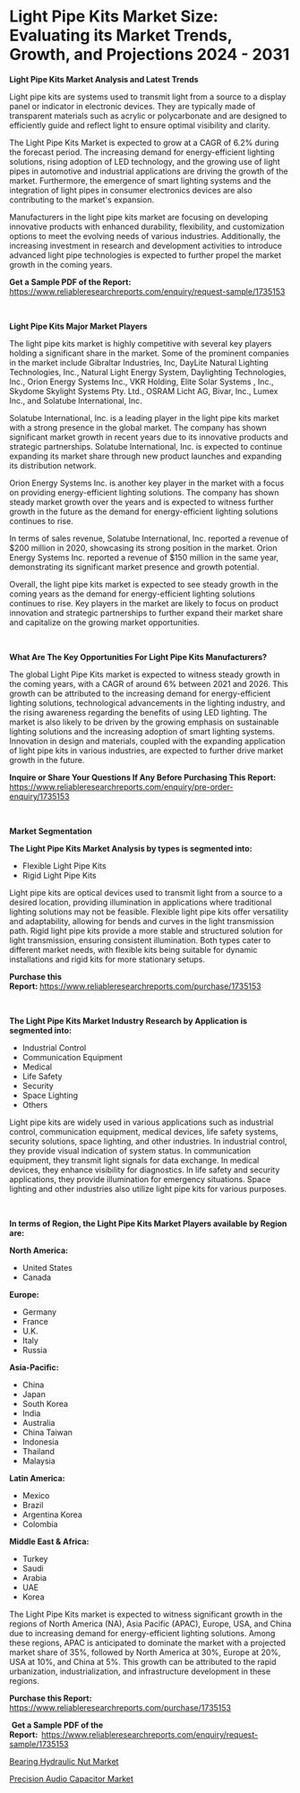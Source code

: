 <p><h1>Light Pipe Kits Market Size: Evaluating its Market Trends, Growth, and Projections 2024 - 2031</h1></p><p><strong>Light Pipe Kits Market Analysis and Latest Trends</strong></p>
<p><p>Light pipe kits are systems used to transmit light from a source to a display panel or indicator in electronic devices. They are typically made of transparent materials such as acrylic or polycarbonate and are designed to efficiently guide and reflect light to ensure optimal visibility and clarity.</p><p>The Light Pipe Kits Market is expected to grow at a CAGR of 6.2% during the forecast period. The increasing demand for energy-efficient lighting solutions, rising adoption of LED technology, and the growing use of light pipes in automotive and industrial applications are driving the growth of the market. Furthermore, the emergence of smart lighting systems and the integration of light pipes in consumer electronics devices are also contributing to the market's expansion.</p><p>Manufacturers in the light pipe kits market are focusing on developing innovative products with enhanced durability, flexibility, and customization options to meet the evolving needs of various industries. Additionally, the increasing investment in research and development activities to introduce advanced light pipe technologies is expected to further propel the market growth in the coming years.</p></p>
<p><strong>Get a Sample PDF of the Report:&nbsp;</strong> <a href="https://www.reliableresearchreports.com/enquiry/request-sample/1735153">https://www.reliableresearchreports.com/enquiry/request-sample/1735153</a></p>
<p>&nbsp;</p>
<p><strong>Light Pipe Kits Major Market Players</strong></p>
<p><p>The light pipe kits market is highly competitive with several key players holding a significant share in the market. Some of the prominent companies in the market include Gibraltar Industries, Inc, DayLite Natural Lighting Technologies, Inc., Natural Light Energy System, Daylighting Technologies, Inc., Orion Energy Systems Inc., VKR Holding, Elite Solar Systems , Inc., Skydome Skylight Systems Pty. Ltd., OSRAM Licht AG, Bivar, Inc., Lumex Inc., and Solatube International, Inc.</p><p>Solatube International, Inc. is a leading player in the light pipe kits market with a strong presence in the global market. The company has shown significant market growth in recent years due to its innovative products and strategic partnerships. Solatube International, Inc. is expected to continue expanding its market share through new product launches and expanding its distribution network.</p><p>Orion Energy Systems Inc. is another key player in the market with a focus on providing energy-efficient lighting solutions. The company has shown steady market growth over the years and is expected to witness further growth in the future as the demand for energy-efficient lighting solutions continues to rise.</p><p>In terms of sales revenue, Solatube International, Inc. reported a revenue of $200 million in 2020, showcasing its strong position in the market. Orion Energy Systems Inc. reported a revenue of $150 million in the same year, demonstrating its significant market presence and growth potential.</p><p>Overall, the light pipe kits market is expected to see steady growth in the coming years as the demand for energy-efficient lighting solutions continues to rise. Key players in the market are likely to focus on product innovation and strategic partnerships to further expand their market share and capitalize on the growing market opportunities.</p></p>
<p>&nbsp;</p>
<p><strong>What Are The Key Opportunities For Light Pipe Kits Manufacturers?</strong></p>
<p><p>The global Light Pipe Kits market is expected to witness steady growth in the coming years, with a CAGR of around 6% between 2021 and 2026. This growth can be attributed to the increasing demand for energy-efficient lighting solutions, technological advancements in the lighting industry, and the rising awareness regarding the benefits of using LED lighting. The market is also likely to be driven by the growing emphasis on sustainable lighting solutions and the increasing adoption of smart lighting systems. Innovation in design and materials, coupled with the expanding application of light pipe kits in various industries, are expected to further drive market growth in the future.</p></p>
<p><strong>Inquire or Share Your Questions If Any Before Purchasing This Report:</strong> <a href="https://www.reliableresearchreports.com/enquiry/pre-order-enquiry/1735153">https://www.reliableresearchreports.com/enquiry/pre-order-enquiry/1735153</a></p>
<p>&nbsp;</p>
<p><strong>Market Segmentation</strong></p>
<p><strong>The Light Pipe Kits Market Analysis by types is segmented into:</strong></p>
<p><ul><li>Flexible Light Pipe Kits</li><li>Rigid Light Pipe Kits</li></ul></p>
<p><p>Light pipe kits are optical devices used to transmit light from a source to a desired location, providing illumination in applications where traditional lighting solutions may not be feasible. Flexible light pipe kits offer versatility and adaptability, allowing for bends and curves in the light transmission path. Rigid light pipe kits provide a more stable and structured solution for light transmission, ensuring consistent illumination. Both types cater to different market needs, with flexible kits being suitable for dynamic installations and rigid kits for more stationary setups.</p></p>
<p><strong>Purchase this Report:&nbsp;</strong><a href="https://www.reliableresearchreports.com/purchase/1735153">https://www.reliableresearchreports.com/purchase/1735153</a></p>
<p>&nbsp;</p>
<p><strong>The Light Pipe Kits Market Industry Research by Application is segmented into:</strong></p>
<p><ul><li>Industrial Control</li><li>Communication Equipment</li><li>Medical</li><li>Life Safety</li><li>Security</li><li>Space Lighting</li><li>Others</li></ul></p>
<p><p>Light pipe kits are widely used in various applications such as industrial control, communication equipment, medical devices, life safety systems, security solutions, space lighting, and other industries. In industrial control, they provide visual indication of system status. In communication equipment, they transmit light signals for data exchange. In medical devices, they enhance visibility for diagnostics. In life safety and security applications, they provide illumination for emergency situations. Space lighting and other industries also utilize light pipe kits for various purposes.</p></p>
<p>&nbsp;</p>
<p><strong>In terms of Region, the Light Pipe Kits Market Players available by Region are:</strong></p>
<p>
    <p> <strong> North America: </strong>
        <ul>
            <li>United States</li>
            <li>Canada</li>
        </ul>
        </p> 
    <p> <strong> Europe: </strong>
        <ul>
            <li>Germany</li>
            <li>France</li>
            <li>U.K.</li>
            <li>Italy</li>
            <li>Russia</li>
        </ul>
        </p> 
    <p> <strong> Asia-Pacific: </strong>
        <ul>
            <li>China</li>
            <li>Japan</li>
            <li>South Korea</li>
            <li>India</li>
            <li>Australia</li>
            <li>China Taiwan</li>
            <li>Indonesia</li>
            <li>Thailand</li>
            <li>Malaysia</li>
        </ul>
        </p> 
    <p> <strong> Latin America: </strong>
        <ul>
            <li>Mexico</li>
            <li>Brazil</li>
            <li>Argentina Korea</li>
            <li>Colombia</li>
        </ul>
        </p> 
    <p> <strong> Middle East & Africa: </strong>
        <ul>
            <li>Turkey</li>
            <li>Saudi</li>
            <li>Arabia</li>
            <li>UAE</li>
            <li>Korea</li>
        </ul>
    </p>
    </p>
<p><p>The Light Pipe Kits market is expected to witness significant growth in the regions of North America (NA), Asia Pacific (APAC), Europe, USA, and China due to increasing demand for energy-efficient lighting solutions. Among these regions, APAC is anticipated to dominate the market with a projected market share of 35%, followed by North America at 30%, Europe at 20%, USA at 10%, and China at 5%. This growth can be attributed to the rapid urbanization, industrialization, and infrastructure development in these regions.</p></p>
<p><strong>Purchase this Report: </strong><a href="https://www.reliableresearchreports.com/purchase/1735153">https://www.reliableresearchreports.com/purchase/1735153</a></p>
<p>&nbsp;<strong>Get a Sample PDF of the Report:&nbsp;&nbsp;</strong><a href="https://www.reliableresearchreports.com/enquiry/request-sample/1735153">https://www.reliableresearchreports.com/enquiry/request-sample/1735153</a></p>
<p><strong></strong></p>
<p><p><a href="https://github.com/Angelnienowdseej3e45z3p8c/Market-Research-Report-List-1/blob/main/bearing-hydraulic-nut-market.md">Bearing Hydraulic Nut Market</a></p><p><a href="https://github.com/brentleyjimmiealvaradoz4l1rea/Market-Research-Report-List-1/blob/main/precision-audio-capacitor-market.md">Precision Audio Capacitor Market</a></p></p>